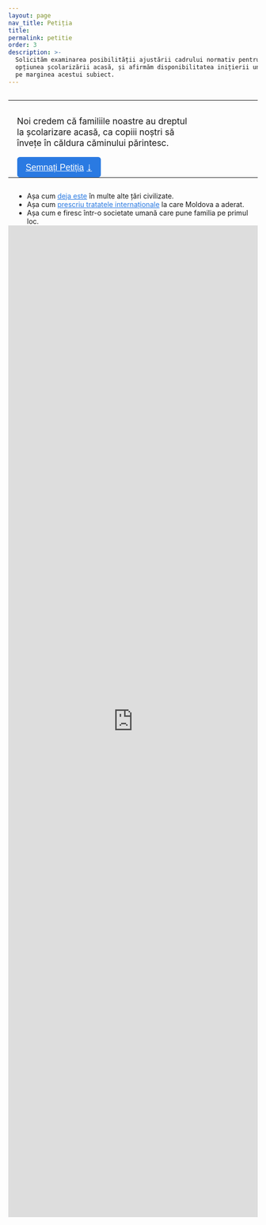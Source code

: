 ```yaml
---
layout: page
nav_title: Petiția
title:
permalink: petitie
order: 3
description: >-
  Solicităm examinarea posibilității ajustării cadrului normativ pentru a oferi
  opțiunea școlarizării acasă, și afirmăm disponibilitatea inițierii unui dialog
  pe marginea acestui subiect.
---
```


<section class="cta-page">
  <hr class="spacer" style="margin-top: 2em;"/>

  <p class="one-liner-copy">Noi credem că familiile noastre au dreptul la
  școlarizare acasă, ca copiii noștri să învețe în căldura căminului
  părintesc.</p>

  <a class="cta-button top" href="#petitia">Semnați Petiția</a>

  <hr class="spacer" style="margin-bottom: 2em;"/>

  <ul>
    <li>Așa cum <a href="https://publications.europa.eu/s/kgMm">deja este</a> în multe alte țări civilizate.</li>
    <li>Așa cum <a href="/legislatie#pacte-și-convenții-internaționale">prescriu tratatele internaționale</a> la care Moldova a aderat.</li>
    <li>Așa cum e firesc într-o societate umană care pune familia pe primul loc.</li>
  </ul>
</section>

<style>
.cta-page a {
  color: #2a7ae2;
}

.one-liner-copy {
  font-size: 1.25em;
  line-height: 1.25;
  float: left;
  max-width: 20em;
  margin-left: 1em;
}

.cta-button {
  background-color: #2a7ae2;
  color: white !important;
  padding: 0.5em 1em;
  font-family: 'Alegreya Sans', sans-serif;
  font-size: 1.25em;
  border: none;
  border-radius: 0.3em;
  margin: 0 1em;
  float: left;
}

.cta-button:hover {
  color: white;
}

.cta-button:after {
  content: "↓";
  font-size: 1.25em;
  line-height: 1;
  margin-left: 0.25em;
}

.cta-page ul {
  margin: 2em 0 0 1em;
}

.spacer {
  border: none;
  clear: both;
}
</style>

<iframe
  src="https://www.petitieonline.com/emb/224869"
  width="100%"
  height="2000"
  frameborder="0"
  id="petitia"
></iframe>
